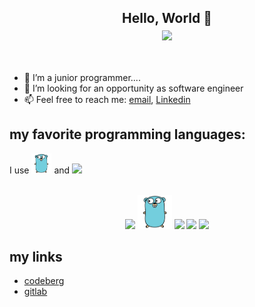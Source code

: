 <p>
  <h2 align="center">Hello, World 👋 <br>
  <img align="center" src="https://gpvc.arturio.dev/aysf">
  </h2>
</p>

<br/>

- 🌱 I’m a junior programmer....
- 👯 I’m looking for an opportunity as software engineer
- 📫 Feel free to reach me: [email](mailto:ansufw@gmail.com), [Linkedin](https://www.linkedin.com/in/ansuf/)

## my favorite programming languages: 

I use <code><img src="https://github.com/aysf/img/blob/master/favpng_go-programming-language-computer-programming-programmer.png" width="32"/></code> and <code><img src="https://upload.wikimedia.org/wikipedia/commons/7/73/Ruby_logo.svg" width="32"/></code>
 
<p align="center">
  <br>
  <a href="https://www.gnu.org/software/bash/" title="bash"><img src="https://bashlogo.com/img/symbol/svg/full_colored_dark.svg" width="65"/></a>
  <a href="https://go.dev/" title="go programming language"><img src="https://github.com/aysf/img/blob/master/favpng_go-programming-language-computer-programming-programmer.png" width="55"/></a>
  <a href="https://developer.mozilla.org/en-US/docs/Web/JavaScript" title="linux"><img src="https://upload.wikimedia.org/wikipedia/commons/6/6a/JavaScript-logo.png" width="55"/></a>
  <a href="https://www.python.org/" title="python"><img src="https://upload.wikimedia.org/wikipedia/commons/c/c3/Python-logo-notext.svg" width="55"/></a>
  <a href="https://www.ruby-lang.org/en" title="ruby"><img src="https://upload.wikimedia.org/wikipedia/commons/7/73/Ruby_logo.svg" width="55"/></a>
 
## my links
 - [codeberg](https://codeberg.org/ayw)
 - [gitlab](https://gitlab.com/wicak)

<!--
**aysf/aysf** is a ✨ _special_ ✨ repository because its `README.md` (this file) appears on your GitHub profile.

Here are some ideas to get you started:

- 🔭 I’m currently working on ...
- 🌱 I’m currently learning ...
- 👯 I’m looking to collaborate on ...
- 🤔 I’m looking for help with ...
- 💬 Ask me about ...
- 😄 Pronouns: ...
- ⚡ Fun fact: ...

### Highlighted Repo ✨    
- [nusa-theme](https://github.com/aysf/nusa-theme) -> web theme collection
- [belajar-koding](https://github.com/aysf/belajar-koding) -> note for learning coding


[![My github stats](https://github-readme-stats.vercel.app/api?username=aysf&show_icons=true&theme=radical)](https://github.com/aysf/github-readme-stats)  [![Top Langs](https://github-readme-stats.vercel.app/api/top-langs/?username=aysf&show_icons=true&theme=radical&layout=compact)](https://github.com/aysf/github-readme-stats)

  <a href="https://www.ruby-lang.org/" title="python"><img src="https://upload.wikimedia.org/wikipedia/commons/thumb/7/73/Ruby_logo.svg/800px-Ruby_logo.svg.png" width="55"/></a>
  <a href="https://www.rust-lang.org/" title="python"><img src="https://rustacean.net/more-crabby-things/owoferris.svg" width="55"/></a>
</p>

-->
